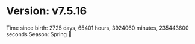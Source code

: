 # Version: v7.5.16
Time since birth: 2725 days, 65401 hours, 3924060 minutes, 235443600 seconds
Season: Spring 🌸
